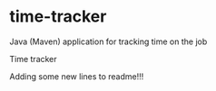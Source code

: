 # time-tracker
Java (Maven) application for tracking time on the job

Time tracker

Adding some new lines to readme!!!
